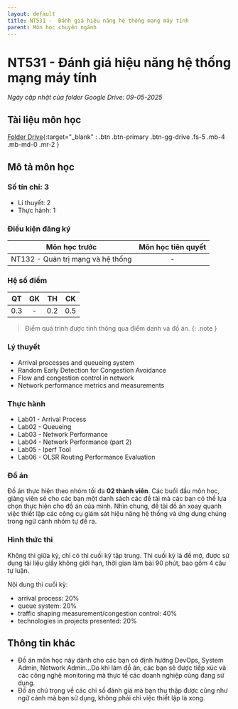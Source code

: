 ```yaml
---
layout: default
title: NT531 -  Đánh giá hiệu năng hệ thống mạng máy tính	
parent: Môn học chuyên ngành
---
```


# NT531 -  Đánh giá hiệu năng hệ thống mạng máy tính	

*Ngày cập nhật của folder Google Drive: 09-05-2025*
## Tài liệu môn học

[Folder Drive](https://link.svuit.org/drive-nt531){:target="_blank" : .btn .btn-primary .btn-gg-drive .fs-5 .mb-4 .mb-md-0 .mr-2 }

## Mô tả môn học

### Số tín chỉ: 3
- Lí thuyết: 2
- Thực hành: 1

### Điều kiện đăng ký

| Môn học trước| Môn học tiên quyết  |
|------|-----|
| <center>NT132 - Quản trị mạng và hệ thống</center>| <center>-</center>|

### Hệ số điểm

| QT   | GK  | TH  | CK  |
|------|-----|-----|-----|
| <center>0.3</center>| <center>-</center>| <center>0.2</center> | <center>0.5</center> |

> Điểm quá trình được tính thông qua điểm danh và đồ án.
{: .note }

### Lý thuyết

- Arrival processes and queueing system
- Random Early Detection for Congestion Avoidance
- Flow and congestion control in network
- Network performance metrics and measurements

### Thực hành

 - Lab01 - Arrival Process
 - Lab02 - Queueing
 - Lab03 - Network Performance
 - Lab04 - Network Performance (part 2)
 - Lab05 - Iperf Tool
 - Lab06 - OLSR Routing Performance Evaluation

### Đồ án

Đồ án thực hiện theo nhóm tối đa **02 thành viên**. Các buổi đầu môn học, giảng viên sẽ cho các bạn một danh sách các đề tài mà các bạn có thể lựa chọn thực hiện cho đồ án của mình. Nhìn chung, đề tài đồ án xoay quanh việc thiết lập các công cụ giám sát hiệu năng hệ thống và ứng dụng chúng trong ngữ cảnh nhóm tự đề ra.

### Hình thức thi

Không thi giữa kỳ, chỉ có thi cuối kỳ tập trung. Thi cuối kỳ là đề mở, được sử dụng tài liệu giấy không giới hạn, thời gian làm bài 90 phút, bao gồm 4 câu tự luận.

Nội dung thi cuối kỳ:

- arrival process: 20%
- queue system: 20%
- traffic shaping measurement/congestion control: 40%
- technologies in projects presented: 20%



## Thông tin khác

- Đồ án môn học này dành cho các bạn có định hướng DevOps, System Admin, Network Admin...Do khi làm đồ án, các bạn sẽ được tiếp xúc và các công nghệ monitoring mà thực tế các doanh nghiệp cũng đang sử dụng.
- Đồ án chú trọng về các chỉ số đánh giá mà bạn thu thập được cũng như ngữ cảnh mà bạn sử dụng, không phải chỉ việc thiết lập là xong.
